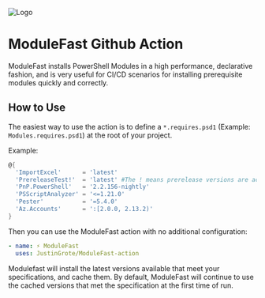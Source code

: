 ![Logo](https://github.com/JustinGrote/ModuleFast/raw/main/images/logo.gif)

# ModuleFast Github Action

ModuleFast installs PowerShell Modules in a high performance, declarative fashion, and is very useful for CI/CD scenarios for installing prerequisite modules quickly and correctly.

## How to Use

The easiest way to use the action is to define a `*.requires.psd1` (Example: `Modules.requires.psd1`) at the root of your project.

Example:

```powershell
@{
  'ImportExcel'      = 'latest'
  'PrereleaseTest!'  = 'latest' #The ! means prerelease versions are acceptable
  'PnP.PowerShell'   = '2.2.156-nightly'
  'PSScriptAnalyzer' = '<=1.21.0'
  'Pester'           = '=5.4.0'
  'Az.Accounts'      = ':[2.0.0, 2.13.2)'
}
```

Then you can use the ModuleFast action with no additional configuration:

```yaml
- name: ⚡ ModuleFast
  uses: JustinGrote/ModuleFast-action
```

Modulefast will install the latest versions available that meet your specifications, and cache them. By default, ModuleFast will continue to use the cached versions that met the specification at the first time of run.
